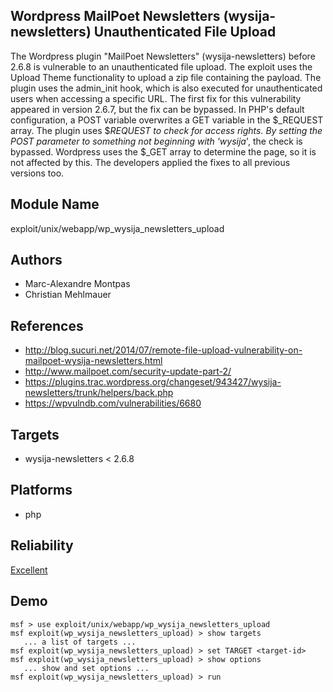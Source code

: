 ## Wordpress MailPoet Newsletters (wysija-newsletters) Unauthenticated File Upload

The Wordpress plugin "MailPoet Newsletters" 
(wysija-newsletters) before 2.6.8 is vulnerable to an 
unauthenticated file upload. The exploit uses the Upload 
Theme functionality to upload a zip file containing the 
payload. The plugin uses the admin_init hook, which is also 
executed for unauthenticated users when accessing a specific 
URL. The first fix for this vulnerability appeared in 
version 2.6.7, but the fix can be bypassed. In PHP's default 
configuration, a POST variable overwrites a GET variable in 
the $_REQUEST array. The plugin uses $_REQUEST to check for 
access rights. By setting the POST parameter to something 
not beginning with 'wysija_', the check is bypassed. 
Wordpress uses the $_GET array to determine the page, so it 
is not affected by this. The developers applied the fixes to 
all previous versions too.


## Module Name
exploit/unix/webapp/wp_wysija_newsletters_upload

## Authors
* Marc-Alexandre Montpas
* Christian Mehlmauer


## References
* http://blog.sucuri.net/2014/07/remote-file-upload-vulnerability-on-mailpoet-wysija-newsletters.html
* http://www.mailpoet.com/security-update-part-2/
* https://plugins.trac.wordpress.org/changeset/943427/wysija-newsletters/trunk/helpers/back.php
* https://wpvulndb.com/vulnerabilities/6680



## Targets
* wysija-newsletters < 2.6.8


## Platforms
* php

## Reliability
[Excellent](https://github.com/rapid7/metasploit-framework/wiki/Exploit-Ranking)

## Demo

```
msf > use exploit/unix/webapp/wp_wysija_newsletters_upload
msf exploit(wp_wysija_newsletters_upload) > show targets
   ... a list of targets ...
msf exploit(wp_wysija_newsletters_upload) > set TARGET <target-id>
msf exploit(wp_wysija_newsletters_upload) > show options
   ... show and set options ...
msf exploit(wp_wysija_newsletters_upload) > run
```
    
    